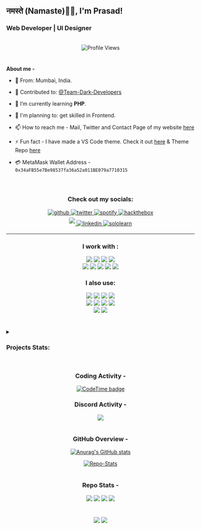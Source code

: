 <h2>नमस्ते (Namaste)🙏🏻, I'm Prasad!
<h3>Web Developer | UI Designer</h3>
 
<br>
 
<div align="center"><img src="https://komarev.com/ghpvc/?username=ItzzNeo13&color=000000&style=for-the-badge" alt="Profile Views"></div>

#

 <b>About me -</b>
 
- 📍 From: Mumbai, India. 
 
- 🔭 Contributed to: [@Team-Dark-Developers](https://github.com/Team-Dark-Developers)

- 🌱 I’m currently learning **PHP**.
 
- 📆 I'm planning to: get skilled in Frontend.

- 📫 How to reach me - Mail, Twitter and Contact Page of my website [here](https://itzzneo13.github.io/contact.html)

- ⚡ Fun fact - I have made a VS Code theme. Check it out [here](https://marketplace.visualstudio.com/items?itemName=ItzzNeo1305.minimal-theme) & Theme Repo [here](https://github.com/ItzzNeo13/Minimal-Theme)

- 💳 MetaMask Wallet Address - `0x34aFB55e7Be98537fa36a52a011BE079a7710315`
 
 <br>

##
 
<h3 align="center">Check out my socials: </h3>
<div align="center">
<a href="https://github.com/ItzzNeo13" target="_blank">
<img src="https://img.shields.io/badge/github-%2324292e.svg?&style=for-the-badge&logo=github&logoColor=white" alt=github style="margin-bottom: 5px;" />
</a>
<a href="https://twitter.com/ItzzNeo13" target="_blank">
<img src="https://img.shields.io/badge/twitter-%2300acee.svg?&style=for-the-badge&logo=twitter&logoColor=white" alt=twitter style="margin-bottom: 5px;" />
</a>
<a href="https://open.spotify.com/user/dc90xmqlj32pxk5pqxwdyxt8w?si=UjaAw4VzRBeY9YSRkRFKPA" target="_blank">
<img src="https://img.shields.io/badge/Spotify-1ED760?&style=for-the-badge&logo=spotify&logoColor=white" alt=spotify style="margin-bottom: 5px;" />
</a>
<a href="https://app.hackthebox.com/profile/1166771" target="_blank">
<img src="https://img.shields.io/badge/HackTheBox-111927?style=for-the-badge&logo=Hack%20The%20Box&logoColor=white" alt=hackthebox style="margin-bottom: 5px;" />
</a>
<br>
<a href="https://www.reddit.com/user/neomaster13" target="_blank">
<img src="https://img.shields.io/badge/Reddit-FF4500?style=for-the-badge&logo=reddit&logoColor=white alt=reddit" style="margin-bottom: 5px;" />
</a>
<a href="https://www.linkedin.com/in/itzzneo13/" target="_blank">
<img src="https://img.shields.io/badge/LinkedIn-0A66C2.svg?style=for-the-badge&logo=LinkedIn&logoColor=white" alt=linkedin style="margin-bottom: 5px;" />
</a>
<a href="https://www.sololearn.com/profile/28400142" target="_blank">
<img src="https://img.shields.io/badge/-Sololearn-3a464b?style=for-the-badge&logo=Sololearn&logoColor=white" alt=sololearn style="margin-bottom: 5px;" />
</a>
</div>

 <hr>

<h3 align="center">I work with :</h3>
<div align="center">
<img src="https://img.shields.io/badge/Python-FFD43B?style=for-the-badge&logo=python&logoColor=black">
<img src="https://img.shields.io/badge/HTML-F06529?style=for-the-badge&logo=html5&logoColor=white">
<img src="https://img.shields.io/badge/JSON-000000.svg?style=for-the-badge&logo=JSON&logoColor=white">
<img src="https://img.shields.io/badge/MySQL-4479A1.svg?style=for-the-badge&logo=MySQL&logoColor=white">
<br>
<img src="https://img.shields.io/badge/CSS-2965F1?&style=for-the-badge&logo=css3&logoColor=white">
<img src="https://img.shields.io/badge/Markdown-000000?style=for-the-badge&logo=markdown&logoColor=white">
<img src="https://img.shields.io/badge/JavaScript-F7DF1E.svg?style=for-the-badge&logo=JavaScript&logoColor=black">
<img src="https://img.shields.io/badge/php-%23777BB4.svg?style=for-the-badge&logo=php&logoColor=white">
<img src="https://img.shields.io/badge/kotlin-%237F52FF.svg?style=for-the-badge&logo=kotlin&logoColor=white">
<br>
</div>

 <h3 align="center">I also use:</h3>
<div align="center">
<img src="https://img.shields.io/badge/bootstrap-%23563D7C.svg?style=for-the-badge&logo=bootstrap&logoColor=white">
<img src="https://img.shields.io/badge/node.js-6DA55F?style=for-the-badge&logo=node.js&logoColor=white">
<img src="https://img.shields.io/badge/react-%2320232a.svg?style=for-the-badge&logo=react&logoColor=%2361DAFB">
<img src="https://img.shields.io/badge/redux-%23593d88.svg?style=for-the-badge&logo=redux&logoColor=white">
<br>
<img src="https://img.shields.io/badge/netlify-%23000000.svg?style=for-the-badge&logo=netlify&logoColor=#00C7B7">
<img src="https://img.shields.io/badge/Canva-%2300C4CC.svg?style=for-the-badge&logo=Canva&logoColor=white">
<img src="https://img.shields.io/badge/figma-%23F24E1E.svg?style=for-the-badge&logo=figma&logoColor=white">
<img src="https://img.shields.io/badge/firebase-%23039BE5.svg?style=for-the-badge&logo=firebase">
<br>
<img src="https://img.shields.io/badge/SASS-hotpink.svg?style=for-the-badge&logo=SASS&logoColor=white">
<img src="https://img.shields.io/badge/jquery-%230769AD.svg?style=for-the-badge&logo=jquery&logoColor=white">
</div>

#

 <details><summary><h3>Projects Stats:</h3></summary>
<div>

<div>
<p>Click on the stats card to check out each repo.</p>
<table>
  <tr>
    <th>Visual Studio Code Theme</th>
    <th>Profile Card (Terminal)</th>
    <th>Quiz App (Terminal)</th>
  </tr>
  <tr>
    <td><a href="https://github.com/ItzzNeo13/Minimal-Theme" alt=" Theme Installs"><img src="https://img.shields.io/visual-studio-marketplace/i/ItzzNeo1305.minimal-theme?style=for-the-badge"></a></td>
    <td><a href="https://github.com/ItzzNeo13/npm-card"><img src="https://img.shields.io/npm/dw/itzzneo13?style=flat-square&logo=npm" alt="Card Downloads"></a></td>
    <td><a href="https://github.com/ItzzNeo13/command-line-app"><img src="https://img.shields.io/npm/dw/neoquiz?style=flat-square&logo=npm" alt="Quiz Downloads"></a></td>
  </tr>
 </table>
</details>
</div>
 
#
  
<div align="center">

 ### Coding Activity -
 [![CodeTime badge](https://img.shields.io/endpoint?style=for-the-badge&url=https%3A%2F%2Fapi.codetime.dev%2Fshield%3Fid%3D17113%26project%3D%26in%3D0)](https://codetime.dev)
 
### Discord Activity -
<a href="https://discord.com/users/756200102342688788"><img src='https://lanyard.cnrad.dev/api/756200102342688788?theme=dark&idleMessage=%20(%20Somewhat%20Active%20)'></a>

#

### GitHub Overview - 

[![Anurag's GitHub stats](https://github-readme-stats.vercel.app/api?username=ItzzNeo13&show_icons=true&theme=github_dark)](https://github.com/anuraghazra/github-readme-stats)

[![Repo-Stats](https://github-readme-stats.vercel.app/api/top-langs/?username=ItzzNeo13&theme=dark&show_icons=true)](https://github.com/anuraghazra/github-readme-stats)
</div>

#
<div align="center">

### Repo Stats -
<img src="https://img.shields.io/badge/Made%20with-Markdown-1f425f.svg?style=for-the-badge">
<img src="https://img.shields.io/github/stars/ItzzNeo13/ItzzNeo13.svg?style=for-the-badge">
<img src="https://img.shields.io/github/forks/ItzzNeo13/ItzzNeo13.svg?style=for-the-badge">
<img src="https://img.shields.io/badge/Maintained%3F-yes-green.svg?style=for-the-badge">

 #
 
<a href="https://github.com/ItzzNeo13" alt="https://github.com/ItzzNeo13"><img src="https://img.shields.io/static/v1?style=for-the-badge&label=CREATED%20BY&message=ItzzNeo13&color=000000&logo=GitHub"></a>
<img src="https://img.shields.io/github/license/ItzzNeo13/ItzzNeo13?style=for-the-badge">
</div>

#

 
